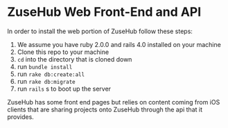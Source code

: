 ZuseHub Web Front-End and API
========

In order to install the web portion of ZuseHub follow these steps:


1. We assume you have ruby 2.0.0 and rails 4.0 installed on your machine
2. Clone this repo to your machine
3. `cd` into the directory that is cloned down
4. run `bundle install`
4. run `rake db:create:all`
5. run `rake db:migrate`
6. run `rails` s to boot up the server


ZuseHub has some front end pages but relies on content coming from iOS clients that are sharing projects onto ZuseHub through the api that it provides.

